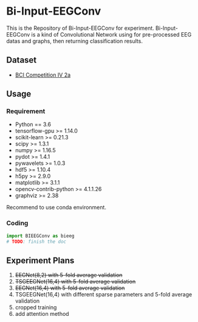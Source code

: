 # Bi-Input-EEGConv

This is the Repository of Bi-Input-EEGConv for experiment. Bi-Input-EEGConv is a kind of Convolutional Network using for pre-processed EEG datas and graphs, then returning classification results.

## Dataset

- [BCI Competition IV 2a](http://www.bbci.de/competition/iv/)

## Usage

### Requirement

- Python == 3.6
- tensorflow-gpu >= 1.14.0
- scikit-learn >= 0.21.3
- scipy >= 1.3.1
- numpy >= 1.16.5
- pydot >= 1.4.1
- pywavelets >= 1.0.3
- hdf5 >= 1.10.4
- h5py >= 2.9.0
- matplotlib >= 3.1.1
- opencv-contrib-python >= 4.1.1.26
- graphviz >= 2.38

Recommend to use conda environment.

### Coding

```python
import BIEEGConv as bieeg
# TODO: finish the doc
```

## Experiment Plans

1. ~~EEGNet(8,2) with 5-fold average validation~~
2. ~~TSGEEGNet(16,4) with 5-fold average validation~~
3. ~~EEGNet(16,4) with 5-fold average validation~~
4. TSGEEGNet(16,4) with different sparse parameters and 5-fold average validation
5. cropped training
6. add attention method